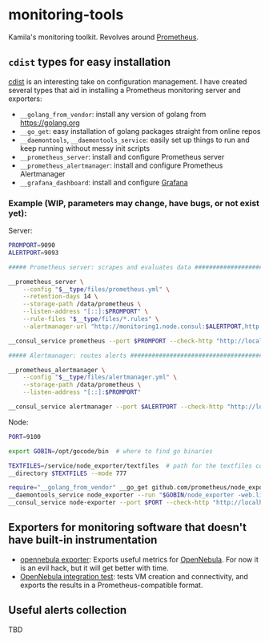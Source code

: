 # monitoring-tools
Kamila's monitoring toolkit. Revolves around [Prometheus](https://prometheus.io/).

## `cdist` types for easy installation

[cdist](http://www.nico.schottelius.org/software/cdist/) is an interesting take on configuration management. I have created several types that aid in installing a Prometheus monitoring server and exporters:

- `__golang_from_vendor`: install any version of golang from https://golang.org
- `__go_get`: easy installation of golang packages straight from online repos
- `__daemontools`, `__daemontools_service`: easily set up things to run and keep running without messy init scripts
- `__prometheus_server`: install and configure Prometheus server
- `__prometheus_alertmanager`: install and configure Prometheus Alertmanager
- `__grafana_dashboard`: install and configure [Grafana](https://grafana.com/)

### Example (WIP, parameters may change, have bugs, or not exist yet):

Server:
```sh
PROMPORT=9090
ALERTPORT=9093

##### Prometheus server: scrapes and evaluates data #########################

__prometheus_server \
	--config "$__type/files/prometheus.yml" \
	--retention-days 14 \
	--storage-path /data/prometheus \
	--listen-address "[::]:$PROMPORT" \
	--rule-files "$__type/files/*.rules" \
	--alertmanager-url "http://monitoring1.node.consul:$ALERTPORT,http://monitoring2.node.consul:$ALERTPORT"

__consul_service prometheus --port $PROMPORT --check-http "http://localhost:$PORT/metrics" --check-interval 10s

##### Alertmanager: routes alerts ###########################################

__prometheus_alertmanager \
	--config "$__type/files/alertmanager.yml" \
	--storage-path /data/prometheus \
	--listen-address "[::]:$PROMPORT"

__consul_service alertmanager --port $ALERTPORT --check-http "http://localhost:$ALERTPORT/metrics" --check-interval 10s
```

Node:
```sh
PORT=9100

export GOBIN=/opt/gocode/bin  # where to find go binaries

TEXTFILES=/service/node_exporter/textfiles  # path for the textfiles collector
__directory $TEXTFILES --mode 777

require="__golang_from_vendor" __go_get github.com/prometheus/node_exporter
__daemontools_service node_exporter --run "$GOBIN/node_exporter -web.listen-address :$PORT -collector.textfile.directory=$TEXTFILES"
__consul_service node-exporter --port $PORT --check-http "http://localhost:$PORT/metrics" --check-interval 10s
```

## Exporters for monitoring software that doesn't have built-in instrumentation

- [opennebula exporter](https://github.com/AnotherKamila/opennebula-exporter): Exports useful metrics for [OpenNebula](https://opennebula.org/). For now it is an evil hack, but it will get better with time.
- [OpenNebula integration test](https://github.com/AnotherKamila/opennebula-exporter/tree/master/integration_test): tests VM creation and connectivity, and exports the results in a Prometheus-compatible format.

## Useful alerts collection

TBD
